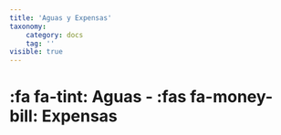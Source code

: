 ```yaml
---
title: 'Aguas y Expensas'
taxonomy:
    category: docs
    tag: ''
visible: true
---
```


# :fa fa-tint: Aguas - :fas fa-money-bill: Expensas
